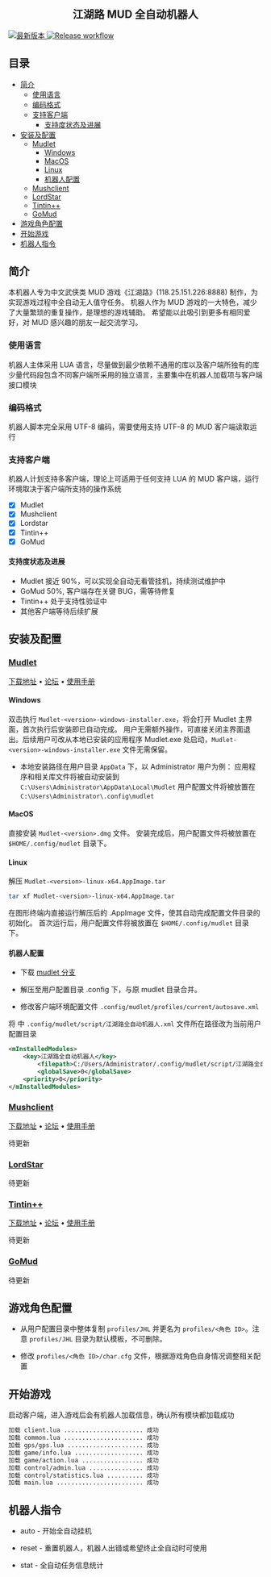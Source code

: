 <h2 align="center">江湖路 MUD 全自动机器人</h2>
<a href="https://github.com/zhenzh/JHL/releases/tag/v0.1">
<img alt="最新版本" src="https://img.shields.io/github/v/release/mudclient/go-mud.svg?logo=github&style=flat-square">
</a>
<a href="https://github.com/mudclient/go-mud/actions?workflow=Release">
<img alt="Release workflow" src="https://github.com/mudclient/go-mud/workflows/Release/badge.svg">
</a>

## 目录
- [简介](#简介)
  - [使用语言](#使用语言)
  - [编码格式](#编码格式)
  - [支持客户端](#支持客户端)
    - [支持度状态及进展](#支持度状态及进展)
- [安装及配置](#安装及配置)
  - [Mudlet](#Mudlet)
    - [Windows](#Windows)
    - [MacOS](#MacOS)
    - [Linux](#Linux)
    - [机器人配置](#机器人配置)
  - [Mushclient](#Mushclient)
  - [LordStar](#LordStar)
  - [Tintin++](#Tintin)
  - [GoMud](#GoMud)
- [游戏角色配置](#游戏角色配置)
- [开始游戏](#开始游戏)
- [机器人指令](#机器人指令)

## 简介

本机器人专为中文武侠类 MUD 游戏《江湖路》(118.25.151.226:8888) 制作，为实现游戏过程中全自动无人值守任务。
机器人作为 MUD 游戏的一大特色，减少了大量繁琐的重复操作，是理想的游戏辅助。
希望能以此吸引到更多有相同爱好，对 MUD 感兴趣的朋友一起交流学习。

### 使用语言

机器人主体采用 LUA 语言，尽量做到最少依赖不通用的库以及客户端所独有的库
少量代码段包含不同客户端所采用的独立语言，主要集中在机器人加载项与客户端接口模块

### 编码格式

机器人脚本完全采用 UTF-8 编码，需要使用支持 UTF-8 的 MUD 客户端读取运行

### 支持客户端

机器人计划支持多客户端，理论上可适用于任何支持 LUA 的 MUD 客户端，运行环境取决于客户端所支持的操作系统

* [X] Mudlet 
* [X] Mushclient
* [X] Lordstar
* [X] Tintin++
* [X] GoMud

#### 支持度状态及进展

* Mudlet 接近 90%，可以实现全自动无看管挂机，持续测试维护中
* GoMud 50%, 客户端存在关键 BUG，需等待修复
* Tintin++ 处于支持性验证中
* 其他客户端等待后续扩展


## 安装及配置

### [Mudlet](https://www.mudlet.org)

<p align="left">
    <a href="https://www.mudlet.org/download/">下载地址</a> •
    <a href="https://forums.mudlet.org/index.php">论坛</a> •
    <a href="https://wiki.mudlet.org/w/Manual:Contents">使用手册</a>
</p>

  #### Windows

  双击执行 `Mudlet-<version>-windows-installer.exe`，将会打开 Mudlet 主界面，首次执行后安装即已自动完成。
  用户无需额外操作，可直接关闭主界面退出。后续用户可改从本地已安装的应用程序 Mudlet.exe 处启动，`Mudlet-<version>-windows-installer.exe` 文件无需保留。

  * 本地安装路径在用户目录 `AppData` 下，以 Administrator 用户为例：
    应用程序和相关库文件将被自动安装到 `C:\Users\Administrator\AppData\Local\Mudlet`
    用户配置文件将被放置在 `C:\Users\Administrator\.config\mudlet`

  #### MacOS

  直接安装 `Mudlet-<version>.dmg` 文件。
  安装完成后，用户配置文件将被放置在 `$HOME/.config/mudlet` 目录下。

  #### Linux

  解压 `Mudlet-<version>-linux-x64.AppImage.tar`

  ```sh
  tar xf Mudlet-<version>-linux-x64.AppImage.tar
  ```

  在图形终端内直接运行解压后的 .AppImage 文件，使其自动完成配置文件目录的初始化。
  首次运行后，用户配置文件将被放置在 `$HOME/.config/mudlet` 目录下。

#### 机器人配置

* 下载 [mudlet 分支](https://github.com/zhenzh/JHL/archive/mudlet.zip)

* 解压至用户配置目录 .config 下，与原 mudlet 目录合并。

* 修改客户端环境配置文件 `.config/mudlet/profiles/current/autosave.xml`

将 <filepath> 中 `.config/mudlet/script/江湖路全自动机器人.xml` 文件所在路径改为当前用户配置目录

  ```xml
  <mInstalledModules>
      <key>江湖路全自动机器人</key>
          <filepath>C:/Users/Administrator/.config/mudlet/script/江湖路全自动机器人.xml</filepath>
          <globalSave>0</globalSave>
      <priority>0</priority>
  </mInstalledModules>
  ```

### [Mushclient](http://www.gammon.com.au/mushclient/mushclient.htm)

<p align="left">
    <a href="http://www.gammon.com.au/downloads/dlmushclient.htm">下载地址</a> •
    <a href="http://www.gammon.com.au/scripts/forum.php?bbsection_id=1">论坛</a> •
    <a href="http://www.gammon.com.au/scripts/doc.php?general=contents">使用手册</a>
</p>

待更新

### [LordStar](http://123.57.227.23/forum/)

待更新

### [Tintin++](https://tintin.mudhalla.net/)

<p align="left">
    <a href="https://tintin.mudhalla.net/download.php">下载地址</a> •
    <a href="https://github.com/scandum/tintin/discussions">论坛</a> •
    <a href="https://tintin.mudhalla.net/manual/">使用手册</a>
</p>

待更新

### [GoMud](https://github.com/mudclient/go-mud)

待更新

## 游戏角色配置

* 从用户配置目录中整体复制 `profiles/JHL` 并更名为 `profiles/<角色 ID>`。注意 `profiles/JHL` 目录为默认模板，不可删除。

* 修改 `profiles/<角色 ID>/char.cfg` 文件，根据游戏角色自身情况调整相关配置

## 开始游戏

启动客户端，进入游戏后会有机器人加载信息，确认所有模块都加载成功

```sh
加载 client.lua ...................... 成功
加载 common.lua ...................... 成功
加载 gps/gps.lua ..................... 成功
加载 game/info.lua ................... 成功
加载 game/action.lua ................. 成功
加载 control/admin.lua ............... 成功
加载 control/statistics.lua .......... 成功
加载 main.lua ........................ 成功
```

## 机器人指令

* auto - 开始全自动挂机

* reset - 重置机器人，机器人出错或希望终止全自动时可使用

* stat - 全自动任务信息统计